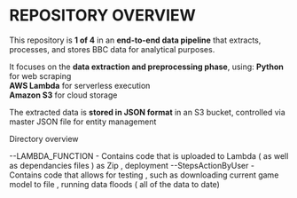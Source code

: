 
REPOSITORY OVERVIEW
===================
This repository is **1 of 4** in an **end-to-end data pipeline** that extracts, processes, and stores BBC data for analytical purposes.  

It focuses on the **data extraction and preprocessing phase**, using:
**Python** for web scraping  
**AWS Lambda** for serverless execution  
**Amazon S3** for cloud storage  

The extracted data is **stored in JSON format** in an S3 bucket, controlled via master JSON file for entity management

Directory overview

--LAMBDA_FUNCTION - Contains code that is uploaded to Lambda ( as well as dependancies files ) as Zip , deployment
--StepsActionByUser - Contains code that allows for testing , such as downloading current game model to file , running data floods ( all of the data to date)



